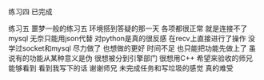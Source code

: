 练习四 已完成

练习五 
噩梦一般的练习五 
环境搭到答疑的那一天
各项都很正常 就是连接不了mysql
无奈只能用json代替
对python是真的很反感
在recv上直接进行了操作
没学过socket和mysql
尽力做了 也想做的更好
时间不足 也只能把功能先做上了 虽说有的功能从某种意义是伪
很想被分到引擎部门 很想用C++
希望来验收的师兄 能够看到 看到我写下的话
谢谢师兄
未完成任务和写垃圾的感觉 真的难受